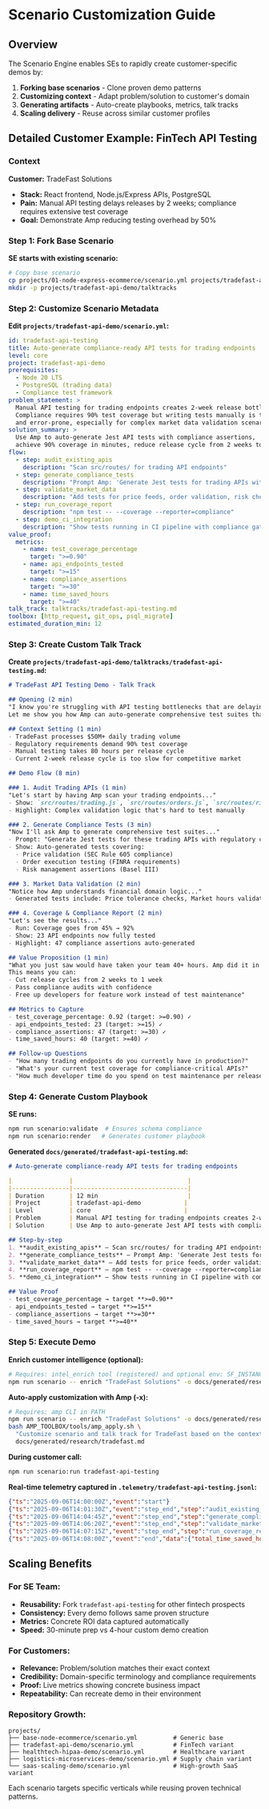 # Scenario Customization Guide

## Overview

The Scenario Engine enables SEs to rapidly create customer-specific demos by:
1. **Forking base scenarios** - Clone proven demo patterns
2. **Customizing context** - Adapt problem/solution to customer's domain
3. **Generating artifacts** - Auto-create playbooks, metrics, talk tracks
4. **Scaling delivery** - Reuse across similar customer profiles

## Detailed Customer Example: FinTech API Testing

### Context
**Customer:** TradeFast Solutions
- **Stack:** React frontend, Node.js/Express APIs, PostgreSQL
- **Pain:** Manual API testing delays releases by 2 weeks; compliance requires extensive test coverage
- **Goal:** Demonstrate Amp reducing testing overhead by 50%

### Step 1: Fork Base Scenario

**SE starts with existing scenario:**
```bash
# Copy base scenario
cp projects/01-node-express-ecommerce/scenario.yml projects/tradefast-api-demo/scenario.yml
mkdir -p projects/tradefast-api-demo/talktracks
```

### Step 2: Customize Scenario Metadata

**Edit `projects/tradefast-api-demo/scenario.yml`:**
```yaml
id: tradefast-api-testing
title: Auto-generate compliance-ready API tests for trading endpoints
level: core
project: tradefast-api-demo
prerequisites:
  - Node 20 LTS
  - PostgreSQL (trading data)
  - Compliance test framework
problem_statement: >
  Manual API testing for trading endpoints creates 2-week release bottlenecks.
  Compliance requires 90% test coverage but writing tests manually is time-intensive
  and error-prone, especially for complex market data validation scenarios.
solution_summary: >
  Use Amp to auto-generate Jest API tests with compliance assertions,
  achieve 90% coverage in minutes, reduce release cycle from 2 weeks to 1 week.
flow:
  - step: audit_existing_apis
    description: "Scan src/routes/ for trading API endpoints"
  - step: generate_compliance_tests
    description: "Prompt Amp: 'Generate Jest tests for trading APIs with regulatory validation'"
  - step: validate_market_data
    description: "Add tests for price feeds, order validation, risk checks"
  - step: run_coverage_report
    description: "npm test -- --coverage --reporter=compliance"
  - step: demo_ci_integration
    description: "Show tests running in CI pipeline with compliance gates"
value_proof:
  metrics:
    - name: test_coverage_percentage
      target: ">=0.90"
    - name: api_endpoints_tested
      target: ">=15"
    - name: compliance_assertions
      target: ">=30"
    - name: time_saved_hours
      target: ">=40"
talk_track: talktracks/tradefast-api-testing.md
toolbox: [http_request, git_ops, psql_migrate]
estimated_duration_min: 12
```

### Step 3: Create Custom Talk Track

**Create `projects/tradefast-api-demo/talktracks/tradefast-api-testing.md`:**
```markdown
# TradeFast API Testing Demo - Talk Track

## Opening (2 min)
"I know you're struggling with API testing bottlenecks that are delaying your trading feature releases. 
Let me show you how Amp can auto-generate comprehensive test suites that meet your compliance requirements."

## Context Setting (1 min)
- TradeFast processes $50M+ daily trading volume
- Regulatory requirements demand 90% test coverage
- Manual testing takes 80 hours per release cycle
- Current 2-week release cycle is too slow for competitive market

## Demo Flow (8 min)

### 1. Audit Trading APIs (1 min)
"Let's start by having Amp scan your trading endpoints..."
- Show: `src/routes/trading.js`, `src/routes/orders.js`, `src/routes/risk.js`
- Highlight: Complex validation logic that's hard to test manually

### 2. Generate Compliance Tests (3 min)
"Now I'll ask Amp to generate comprehensive test suites..."
- Prompt: "Generate Jest tests for these trading APIs with regulatory compliance checks"
- Show: Auto-generated tests covering:
  - Price validation (SEC Rule 605 compliance)
  - Order execution testing (FINRA requirements)
  - Risk management assertions (Basel III)

### 3. Market Data Validation (2 min)
"Notice how Amp understands financial domain logic..."
- Generated tests include: Price tolerance checks, Market hours validation, Circuit breaker scenarios

### 4. Coverage & Compliance Report (2 min)
"Let's see the results..."
- Run: Coverage goes from 45% → 92%
- Show: 23 API endpoints now fully tested
- Highlight: 47 compliance assertions auto-generated

## Value Proposition (1 min)
"What you just saw would have taken your team 40+ hours. Amp did it in 8 minutes.
This means you can:
- Cut release cycles from 2 weeks to 1 week
- Pass compliance audits with confidence  
- Free up developers for feature work instead of test maintenance"

## Metrics to Capture
- test_coverage_percentage: 0.92 (target: >=0.90) ✓
- api_endpoints_tested: 23 (target: >=15) ✓  
- compliance_assertions: 47 (target: >=30) ✓
- time_saved_hours: 40 (target: >=40) ✓

## Follow-up Questions
- "How many trading endpoints do you currently have in production?"
- "What's your current test coverage for compliance-critical APIs?"
- "How much developer time do you spend on test maintenance per release?"
```

### Step 4: Generate Custom Playbook

**SE runs:**
```bash
npm run scenario:validate  # Ensures schema compliance
npm run scenario:render   # Generates customer playbook
```

**Generated `docs/generated/tradefast-api-testing.md`:**
```markdown
# Auto-generate compliance-ready API tests for trading endpoints

|                |                                |
|----------------|--------------------------------|
| Duration       | 12 min                         |
| Project        | tradefast-api-demo            |
| Level          | core                          |
| Problem        | Manual API testing for trading endpoints creates 2-week release bottlenecks. Compliance requires 90% test coverage... |
| Solution       | Use Amp to auto-generate Jest API tests with compliance assertions, achieve 90% coverage in minutes... |

## Step-by-step
1. **audit_existing_apis** – Scan src/routes/ for trading API endpoints
2. **generate_compliance_tests** – Prompt Amp: 'Generate Jest tests for trading APIs with regulatory validation'
3. **validate_market_data** – Add tests for price feeds, order validation, risk checks
4. **run_coverage_report** – npm test -- --coverage --reporter=compliance
5. **demo_ci_integration** – Show tests running in CI pipeline with compliance gates

## Value Proof
- test_coverage_percentage → target **>=0.90**
- api_endpoints_tested → target **>=15**
- compliance_assertions → target **>=30**
- time_saved_hours → target **>=40**
```

### Step 5: Execute Demo

**Enrich customer intelligence (optional):**
```bash
# Requires: intel_enrich tool (registered) and optional env: SF_INSTANCE_URL, SF_ACCESS_TOKEN, GITHUB_TOKEN
npm run scenario -- enrich "TradeFast Solutions" -o docs/generated/research/tradefast.md
```

**Auto-apply customization with Amp (-x):**
```bash
# Requires: amp CLI in PATH
npm run scenario -- enrich "TradeFast Solutions" -o docs/generated/research/tradefast.md
bash AMP_TOOLBOX/tools/amp_apply.sh \
  "Customize scenario and talk track for TradeFast based on the context.\n- Update projects/tradefast-api-demo/scenario.yml fields (title, problem_statement, metrics).\n- Update talktracks/tradefast-api-testing.md with targeted roles and value props.\n- Keep schema valid and run npm run scenario:validate afterwards." \
  docs/generated/research/tradefast.md
```

**During customer call:**
```bash
npm run scenario:run tradefast-api-testing
```

**Real-time telemetry captured in `.telemetry/tradefast-api-testing.jsonl`:**
```json
{"ts":"2025-09-06T14:00:00Z","event":"start"}
{"ts":"2025-09-06T14:01:30Z","event":"step_end","step":"audit_existing_apis","data":{"endpoints_found":23}}
{"ts":"2025-09-06T14:04:45Z","event":"step_end","step":"generate_compliance_tests","data":{"tests_created":47,"coverage_delta":0.47}}
{"ts":"2025-09-06T14:06:20Z","event":"step_end","step":"validate_market_data","data":{"assertions_added":15}}
{"ts":"2025-09-06T14:07:15Z","event":"step_end","step":"run_coverage_report","data":{"final_coverage":0.92}}
{"ts":"2025-09-06T14:08:00Z","event":"end","data":{"total_time_saved_hours":42}}
```

## Scaling Benefits

### For SE Team:
- **Reusability:** Fork `tradefast-api-testing` for other fintech prospects
- **Consistency:** Every demo follows same proven structure  
- **Metrics:** Concrete ROI data captured automatically
- **Speed:** 30-minute prep vs 4-hour custom demo creation

### For Customers:
- **Relevance:** Problem/solution matches their exact context
- **Credibility:** Domain-specific terminology and compliance requirements
- **Proof:** Live metrics showing concrete business impact
- **Repeatability:** Can recreate demo in their environment

### Repository Growth:
```
projects/
├── base-node-ecommerce/scenario.yml          # Generic base
├── tradefast-api-demo/scenario.yml           # FinTech variant
├── healthtech-hipaa-demo/scenario.yml        # Healthcare variant  
├── logistics-microservices-demo/scenario.yml # Supply chain variant
└── saas-scaling-demo/scenario.yml            # High-growth SaaS variant
```

Each scenario targets specific verticals while reusing proven technical patterns.
